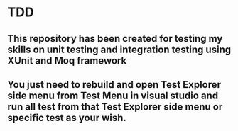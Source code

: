 # TDD

## This repository has been created for testing my skills on unit testing and integration testing using XUnit and Moq framework

## You just need to rebuild and open Test Explorer side menu from Test Menu in visual studio and run all test from that Test Explorer side menu or specific test as your wish. 
